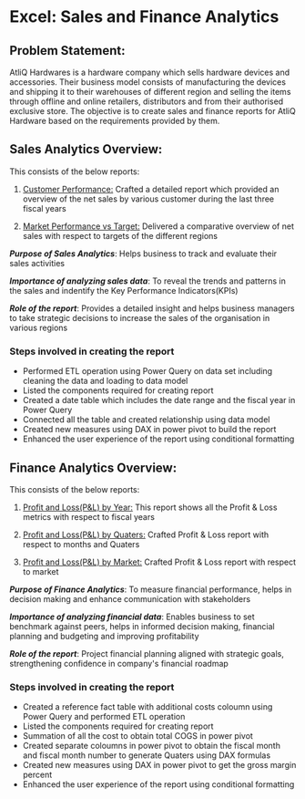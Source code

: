 # Excel: Sales and Finance Analytics
## Problem Statement:

AtliQ Hardwares is a hardware company which sells hardware devices and accessories. Their business model consists of manufacturing the devices and shipping it to their warehouses of different region and selling the items through offline and online retailers, distributors and from their authorised exclusive store. The objective is to create sales and finance reports for AtliQ Hardware based on the requirements provided by them.


## Sales Analytics Overview:
This consists of the below reports:

1. [Customer Performance:](https://github.com/S-R-HUB/Excel-Sales-Finance-Analytics/blob/main/Customer%20Performance%20.pdf) Crafted a detailed report which provided an overview of the net sales by various customer during the last three fiscal years

2. [Market Performance vs Target:](https://github.com/S-R-HUB/Excel-Sales-Finance-Analytics/blob/main/Market%20Performance%20vs%20Target.pdf) Delivered a comparative overview of net sales with respect to targets of the different regions

***Purpose of Sales Analytics***: Helps business to track and evaluate their sales activities

***Importance of analyzing sales data***: To reveal the trends and patterns in the sales and indentify the Key Performance Indicators(KPIs)

***Role of the report***: Provides a detailed insight and helps business managers to take strategic decisions to increase the sales of the organisation in various regions

### Steps involved in creating the report

- Performed ETL operation using Power Query on data set including cleaning the data and loading to data model
- Listed the components required for creating report
- Created a date table which includes the date range and the fiscal year in Power Query
- Connected all the table and created relationship using data model 
- Created new measures using DAX in power pivot to build the report
- Enhanced the user experience of the report using conditional formatting



## Finance Analytics Overview:
This consists of the below reports:

1. [Profit and Loss(P&L) by Year:](https://github.com/S-R-HUB/Excel-Sales-Finance-Analytics/blob/main/Profit%20and%20Loss%20by%20Year.pdf) This report shows all the Profit & Loss metrics with respect to fiscal years

2. [Profit and Loss(P&L) by Quaters:](https://github.com/S-R-HUB/Excel-Sales-Finance-Analytics/blob/main/Profit%20and%20Loss%20by%20Quaters.pdf) Crafted Profit & Loss report with respect to months and Quaters

3. [Profit and Loss(P&L) by Market:](https://github.com/S-R-HUB/Excel-Sales-Finance-Analytics/blob/main/Profit%20and%20Loss%20by%20Market.pdf) Crafted Profit & Loss report with respect to market

***Purpose of Finance Analytics***: To measure financial performance, helps in decision making and enhance communication with stakeholders

***Importance of analyzing financial data***: Enables business to set benchmark against peers, helps in informed decision making, financial planning and budgeting and improving profitability

***Role of the report***: Project financial planning aligned with strategic goals, strengthening confidence in company's financial roadmap

### Steps involved in creating the report

- Created a reference fact table with additional costs coloumn using Power Query and performed ETL operation
- Listed the components required for creating report
- Summation of all the cost to obtain total COGS in power pivot
- Created separate coloumns in power pivot to obtain the fiscal month and fiscal month number to generate Quaters using DAX formulas
- Created new measures using DAX in power pivot to get the gross margin percent
- Enhanced the user experience of the report using conditional formatting
